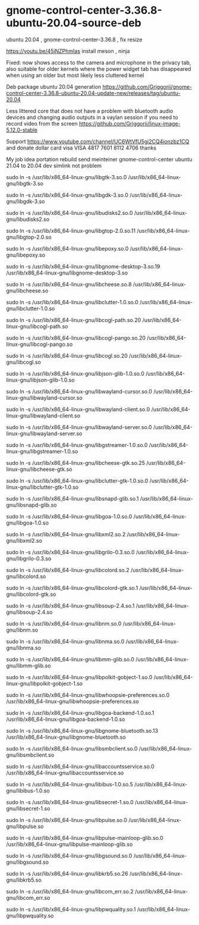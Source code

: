 # gnome-control-center-3.36.8-ubuntu-20.04-source-deb
ubuntu 20.04 , gnome-control-center-3.36.8 , fix resize

https://youtu.be/45iNZPhmIas install meson , ninja

Fixed: now shows access to the camera and microphone in the privacy tab, also suitable for older kernels where the power widget tab has disappeared when using an older but most likely less cluttered kernel

Deb package ubuntu 20.04 generation https://github.com/Griggorii/gnome-control-center-3.36.8-ubuntu-20.04-update-new/releases/tag/ubuntu-20.04

Less littered core that does not have a problem with bluetooth audio devices and changing audio outputs in a vaylan session if you need to record video from the screen https://github.com/Griggorii/linux-image-5.12.0-stable

Support https://www.youtube.com/channel/UC6WtVfU5gi2CQ4ionzbz1CQ and donate dollar card visa VISA 4817 7601 8112 4706 thanks

My job idea portation rebuild send meinteiner gnome-control-center ubuntu 21.04 to 20.04 dev simlink not problem

sudo ln -s /usr/lib/x86_64-linux-gnu/libgtk-3.so.0 /usr/lib/x86_64-linux-gnu/libgtk-3.so

sudo ln -s /usr/lib/x86_64-linux-gnu/libgdk-3.so.0 /usr/lib/x86_64-linux-gnu/libgdk-3.so

sudo ln -s /usr/lib/x86_64-linux-gnu/libudisks2.so.0 /usr/lib/x86_64-linux-gnu/libudisks2.so

sudo ln -s /usr/lib/x86_64-linux-gnu/libgtop-2.0.so.11 /usr/lib/x86_64-linux-gnu/libgtop-2.0.so

sudo ln -s /usr/lib/x86_64-linux-gnu/libepoxy.so.0 /usr/lib/x86_64-linux-gnu/libepoxy.so

sudo ln -s /usr/lib/x86_64-linux-gnu/libgnome-desktop-3.so.19 /usr/lib/x86_64-linux-gnu/libgnome-desktop-3.so

sudo ln -s /usr/lib/x86_64-linux-gnu/libcheese.so.8 /usr/lib/x86_64-linux-gnu/libcheese.so

sudo ln -s /usr/lib/x86_64-linux-gnu/libclutter-1.0.so.0 /usr/lib/x86_64-linux-gnu/libclutter-1.0.so

sudo ln -s /usr/lib/x86_64-linux-gnu/libcogl-path.so.20 /usr/lib/x86_64-linux-gnu/libcogl-path.so

sudo ln -s /usr/lib/x86_64-linux-gnu/libcogl-pango.so.20 /usr/lib/x86_64-linux-gnu/libcogl-pango.so

sudo ln -s /usr/lib/x86_64-linux-gnu/libcogl.so.20 /usr/lib/x86_64-linux-gnu/libcogl.so

sudo ln -s /usr/lib/x86_64-linux-gnu/libjson-glib-1.0.so.0 /usr/lib/x86_64-linux-gnu/libjson-glib-1.0.so

sudo ln -s /usr/lib/x86_64-linux-gnu/libwayland-cursor.so.0 /usr/lib/x86_64-linux-gnu/libwayland-cursor.so

sudo ln -s /usr/lib/x86_64-linux-gnu/libwayland-client.so.0 /usr/lib/x86_64-linux-gnu/libwayland-client.so

sudo ln -s /usr/lib/x86_64-linux-gnu/libwayland-server.so.0 /usr/lib/x86_64-linux-gnu/libwayland-server.so

sudo ln -s /usr/lib/x86_64-linux-gnu/libgstreamer-1.0.so.0 /usr/lib/x86_64-linux-gnu/libgstreamer-1.0.so

sudo ln -s /usr/lib/x86_64-linux-gnu/libcheese-gtk.so.25 /usr/lib/x86_64-linux-gnu/libcheese-gtk.so

sudo ln -s /usr/lib/x86_64-linux-gnu/libclutter-gtk-1.0.so.0 /usr/lib/x86_64-linux-gnu/libclutter-gtk-1.0.so

sudo ln -s /usr/lib/x86_64-linux-gnu/libsnapd-glib.so.1 /usr/lib/x86_64-linux-gnu/libsnapd-glib.so

sudo ln -s /usr/lib/x86_64-linux-gnu/libgoa-1.0.so.0 /usr/lib/x86_64-linux-gnu/libgoa-1.0.so

sudo ln -s /usr/lib/x86_64-linux-gnu/libxml2.so.2 /usr/lib/x86_64-linux-gnu/libxml2.so

sudo ln -s /usr/lib/x86_64-linux-gnu/libgrilo-0.3.so.0 /usr/lib/x86_64-linux-gnu/libgrilo-0.3.so

sudo ln -s /usr/lib/x86_64-linux-gnu/libcolord.so.2 /usr/lib/x86_64-linux-gnu/libcolord.so

sudo ln -s /usr/lib/x86_64-linux-gnu/libcolord-gtk.so.1 /usr/lib/x86_64-linux-gnu/libcolord-gtk.so

sudo ln -s /usr/lib/x86_64-linux-gnu/libsoup-2.4.so.1 /usr/lib/x86_64-linux-gnu/libsoup-2.4.so

sudo ln -s /usr/lib/x86_64-linux-gnu/libnm.so.0 /usr/lib/x86_64-linux-gnu/libnm.so

sudo ln -s /usr/lib/x86_64-linux-gnu/libnma.so.0 /usr/lib/x86_64-linux-gnu/libnma.so

sudo ln -s /usr/lib/x86_64-linux-gnu/libmm-glib.so.0 /usr/lib/x86_64-linux-gnu/libmm-glib.so

sudo ln -s /usr/lib/x86_64-linux-gnu/libpolkit-gobject-1.so.0 /usr/lib/x86_64-linux-gnu/libpolkit-gobject-1.so

sudo ln -s /usr/lib/x86_64-linux-gnu/libwhoopsie-preferences.so.0 /usr/lib/x86_64-linux-gnu/libwhoopsie-preferences.so

sudo ln -s /usr/lib/x86_64-linux-gnu/libgoa-backend-1.0.so.1 /usr/lib/x86_64-linux-gnu/libgoa-backend-1.0.so

sudo ln -s /usr/lib/x86_64-linux-gnu/libgnome-bluetooth.so.13 /usr/lib/x86_64-linux-gnu/libgnome-bluetooth.so

sudo ln -s /usr/lib/x86_64-linux-gnu/libsmbclient.so.0 /usr/lib/x86_64-linux-gnu/libsmbclient.so

sudo ln -s /usr/lib/x86_64-linux-gnu/libaccountsservice.so.0 /usr/lib/x86_64-linux-gnu/libaccountsservice.so

sudo ln -s /usr/lib/x86_64-linux-gnu/libibus-1.0.so.5 /usr/lib/x86_64-linux-gnu/libibus-1.0.so

sudo ln -s /usr/lib/x86_64-linux-gnu/libsecret-1.so.0 /usr/lib/x86_64-linux-gnu/libsecret-1.so

sudo ln -s /usr/lib/x86_64-linux-gnu/libpulse.so.0 /usr/lib/x86_64-linux-gnu/libpulse.so

sudo ln -s /usr/lib/x86_64-linux-gnu/libpulse-mainloop-glib.so.0 /usr/lib/x86_64-linux-gnu/libpulse-mainloop-glib.so

sudo ln -s /usr/lib/x86_64-linux-gnu/libgsound.so.0 /usr/lib/x86_64-linux-gnu/libgsound.so

sudo ln -s /usr/lib/x86_64-linux-gnu/libkrb5.so.26 /usr/lib/x86_64-linux-gnu/libkrb5.so

sudo ln -s /usr/lib/x86_64-linux-gnu/libcom_err.so.2 /usr/lib/x86_64-linux-gnu/libcom_err.so

sudo ln -s /usr/lib/x86_64-linux-gnu/libpwquality.so.1 /usr/lib/x86_64-linux-gnu/libpwquality.so





